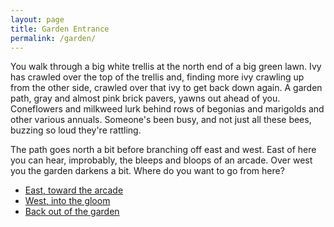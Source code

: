 ```yaml
---
layout: page
title: Garden Entrance
permalink: /garden/
---
```


You walk through a big white trellis at the north end of a big green lawn. Ivy has crawled over the top of the trellis and, finding more ivy crawling up from the other side, crawled over that ivy to get back down again. A garden path, gray and almost pink brick pavers, yawns out ahead of you. Coneflowers and milkweed lurk behind rows of begonias and marigolds and other various annuals. Someone's been busy, and not just all these bees, buzzing so loud they're rattling.

The path goes north a bit before branching off east and west. East of here you can hear, improbably, the bleeps and bloops of an arcade. Over west you the garden darkens a bit. Where do you want to go from here?

* [East, toward the arcade](/garden/arcade/)
* [West, into the gloom](/garden/gloom/)
* [Back out of the garden](/)
